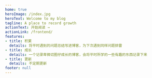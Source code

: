 ```yaml
---
home: true
heroImage: /index.jpg
heroText: Welcome to my blog
tagline: A place to record growth
actionText: 开始阅读 →
actionLink: /frontend/
features:
- title: 积累
  details: 将平时遇到的问题总结写进博客，为下次遇到同样问题排雷
- title: 成长
  details: 一个记录卑微切图仔成长的博客，会将平时所学的一些有趣的东西记录下来
- title: 更新
  details: 不定期更新
footer: null
---
```

